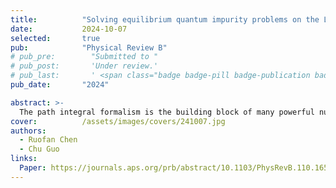 ```yaml
---
title:          "Solving equilibrium quantum impurity problems on the L-shaped Kadanoff-Baym contour"
date:           2024-10-07
selected:       true
pub:            "Physical Review B"
# pub_pre:        "Submitted to "
# pub_post:       'Under review.'
# pub_last:       ' <span class="badge badge-pill badge-publication badge-success">Spotlight</span>'
pub_date:       "2024"

abstract: >-
  The path integral formalism is the building block of many powerful numerical methods for quantum impurity problems. However, existing fermionic path integral-based numerical calculations have only been performed in either the imaginary-time or the real-time axis, while the most generic scenario formulated on the L-shaped Kadanoff-Baym contour is left unexplored. In this work, we extended the recently developed Grassmann time-evolving matrix product operator (GTEMPO) method to solve quantum impurity problems directly on the Kadanoff-Baym contour. The resulting method is numerically exact, with only two sources of numerical errors, e.g., the time discretization error and the matrix product state bond truncation error. The accuracy of this method is numerically demonstrated against exact solutions in the noninteracting case and against existing calculations on the real- and imaginary-time axes for the single-orbital Anderson impurity model. We also show that the numerical errors of the method can be well suppressed as we refine the hyperparameters. Our method is a perfect benchmarking baseline for its alternatives which often employ less-controlled approximations, and can also be used as a real-time impurity solver in dynamical mean field theory.
cover:          /assets/images/covers/241007.jpg
authors:
  - Ruofan Chen
  - Chu Guo
links:
  Paper: https://journals.aps.org/prb/abstract/10.1103/PhysRevB.110.165114
---
```

